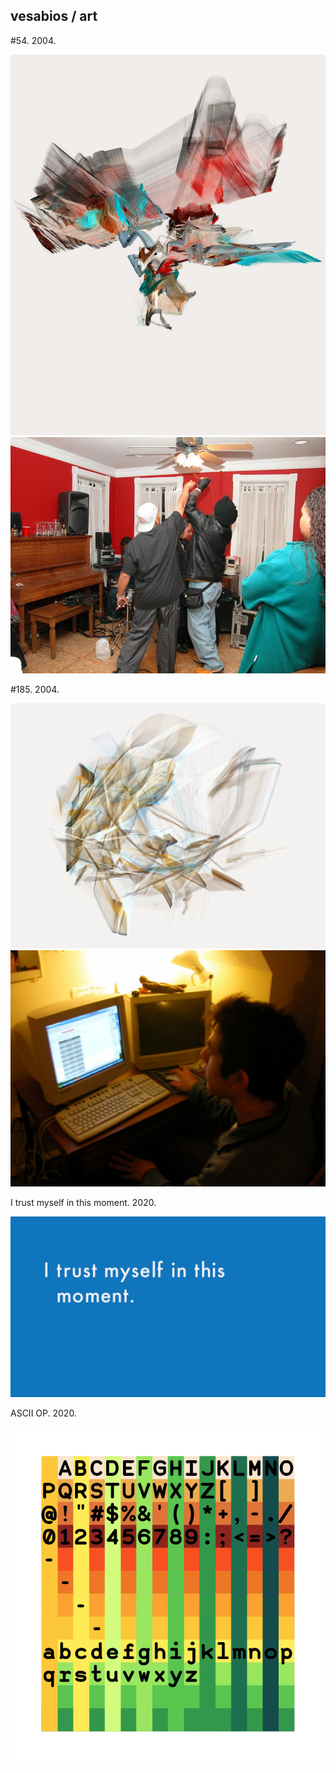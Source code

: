 ## vesabios / art



#54.  2004.

<img src="img/54small.png" class="img-responsive" alt=""> 
<img src="img/054source.jpg" class="img-responsive" alt=""> 


#185.  2004.

<img src="img/185small.png" class="img-responsive" alt=""> 
<img src="img/185source.jpg" class="img-responsive" alt=""> 


I trust myself in this moment.  2020.

<img src="img/i trust myself in this moment.png" class="img-responsive" alt=""> 


ASCII OP.  2020.

<img src="img/ASCIIOP.png" class="img-responsive" alt=""> 

